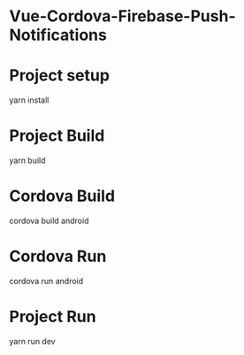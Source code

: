 # Vue-Cordova-Firebase-Push-Notifications

# Project setup
yarn install

# Project Build
yarn build

# Cordova Build
cordova build android

# Cordova Run
cordova run android

# Project Run
yarn run dev

